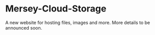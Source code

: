 # Mersey-Cloud-Storage

A new website for hosting files, images and more. More details to be announced soon.
